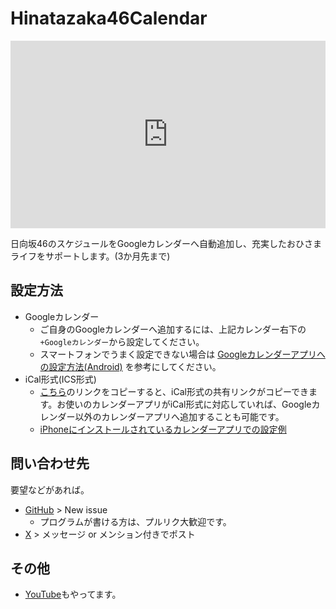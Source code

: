 # Hinatazaka46Calendar
<iframe src="https://calendar.google.com/calendar/embed?&showTitle=0&mode=AGENDA&src=57f2f2a766a36a19faf47870711509914dc87f374fb03c38140e22e06f7ed1c4%40group.calendar.google.com&ctz=Asia%2FTokyo" style="border: 0" width="100%" height="300" frameborder="0" scrolling="no"></iframe>

日向坂46のスケジュールをGoogleカレンダーへ自動追加し、充実したおひさまライフをサポートします。(3か月先まで)   

## 設定方法

* Googleカレンダー
  * ご自身のGoogleカレンダーへ追加するには、上記カレンダー右下の `+Googleカレンダー`から設定してください。
  * スマートフォンでうまく設定できない場合は [Googleカレンダーアプリへの設定方法(Android)](how_to_android) を参考にしてください。
* iCal形式(ICS形式)
  * [こちら](https://calendar.google.com/calendar/ical/57f2f2a766a36a19faf47870711509914dc87f374fb03c38140e22e06f7ed1c4%40group.calendar.google.com/public/basic.ics)のリンクをコピーすると、iCal形式の共有リンクがコピーできます。お使いのカレンダーアプリがiCal形式に対応していれば、Googleカレンダー以外のカレンダーアプリへ追加することも可能です。
  * [iPhoneにインストールされているカレンダーアプリでの設定例](https://support.apple.com/ja-jp/guide/iphone/iph3d1110d4/ios)

## 問い合わせ先

要望などがあれば。  

* [GitHub](https://github.com/CircleTenThanks/Hinatazaka46Calendar/issues) > New issue
  * プログラムが書ける方は、プルリク大歓迎です。
* [X](https://x.com/CircleTenThanks) > メッセージ or メンション付きでポスト

## その他

* [YouTube](https://www.youtube.com/@CircleTenThanks)もやってます。